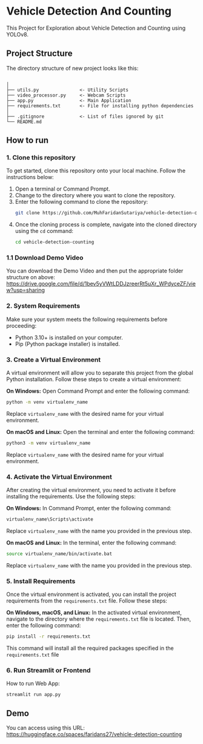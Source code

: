 # Vehicle Detection And Counting
This Project for Exploration about Vehicle Detection and Counting using YOLOv8.

## Project Structure

The directory structure of new project looks like this:

```

│
├── utils.py               <- Utility Scripts
├── video_processor.py     <- Webcam Scripts
├── app.py                 <- Main Application
├── requirements.txt       <- File for installing python dependencies
│
├── .gitignore             <- List of files ignored by git
└── README.md
```

## How to run

### 1. Clone this repository
To get started, clone this repository onto your local machine. Follow the instructions below:

1. Open a terminal or Command Prompt.
2. Change to the directory where you want to clone the repository.
3. Enter the following command to clone the repository:
   ```bash
   git clone https://github.com/MuhFaridanSutariya/vehicle-detection-counting.git
   ```
4. Once the cloning process is complete, navigate into the cloned directory using the `cd` command:
   ```bash
   cd vehicle-detection-counting
   ```

### 1.1 Download Demo Video
You can download the Demo Video and then put the appropriate folder structure on above: https://drive.google.com/file/d/1bev5yVWtLDDJzreerRt5uXr_WPdyceZF/view?usp=sharing

### 2. System Requirements
Make sure your system meets the following requirements before proceeding:
- Python 3.10+ is installed on your computer.
- Pip (Python package installer) is installed.


### 3. Create a Virtual Environment
A virtual environment will allow you to separate this project from the global Python installation. Follow these steps to create a virtual environment:

**On Windows:**
Open Command Prompt and enter the following command:
```bash
python -m venv virtualenv_name
```
Replace `virtualenv_name` with the desired name for your virtual environment.

**On macOS and Linux:**
Open the terminal and enter the following command:
```bash
python3 -m venv virtualenv_name
```
Replace `virtualenv_name` with the desired name for your virtual environment.

### 4. Activate the Virtual Environment
After creating the virtual environment, you need to activate it before installing the requirements. Use the following steps:

**On Windows:**
In Command Prompt, enter the following command:
```bash
virtualenv_name\Scripts\activate
```
Replace `virtualenv_name` with the name you provided in the previous step.

**On macOS and Linux:**
In the terminal, enter the following command:
```bash
source virtualenv_name/bin/activate.bat
```
Replace `virtualenv_name` with the name you provided in the previous step.

### 5. Install Requirements
Once the virtual environment is activated, you can install the project requirements from the `requirements.txt` file. Follow these steps:

**On Windows, macOS, and Linux:**
In the activated virtual environment, navigate to the directory where the `requirements.txt` file is located. Then, enter the following command:
```bash
pip install -r requirements.txt
```
This command will install all the required packages specified in the `requirements.txt` file 



### 6. Run Streamlit or Frontend

How to run Web App:

``streamlit run app.py``

## Demo

You can access using this URL: https://huggingface.co/spaces/faridans27/vehicle-detection-counting
